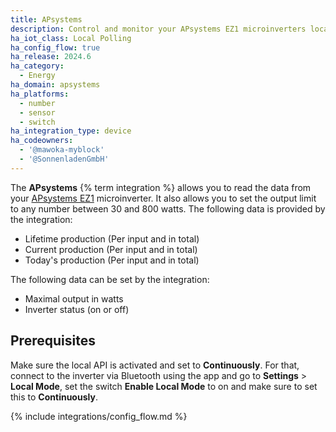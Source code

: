 ```yaml
---
title: APsystems
description: Control and monitor your APsystems EZ1 microinverters locally without the cloud
ha_iot_class: Local Polling
ha_config_flow: true
ha_release: 2024.6
ha_category:
  - Energy
ha_domain: apsystems
ha_platforms:
  - number
  - sensor
  - switch
ha_integration_type: device
ha_codeowners:
  - '@mawoka-myblock'
  - '@SonnenladenGmbH'
---
```


The **APsystems** {% term integration %} allows you to read the data from your [APsystems EZ1](https://emea.apsystems.com/diy/ez1/) microinverter. It also allows you to set the output limit to any number between 30 and 800 watts.
The following data is provided by the integration:

- Lifetime production (Per input and in total)
- Current production (Per input and in total)
- Today's production (Per input and in total)

The following data can be set by the integration:

- Maximal output in watts
- Inverter status (on or off)

## Prerequisites

Make sure the local API is activated and set to **Continuously**. For that, connect to the inverter via Bluetooth using the app and go to **Settings** > **Local Mode**, set the switch **Enable Local Mode** to on and make sure to set this to **Continuously**.

{% include integrations/config_flow.md %}
